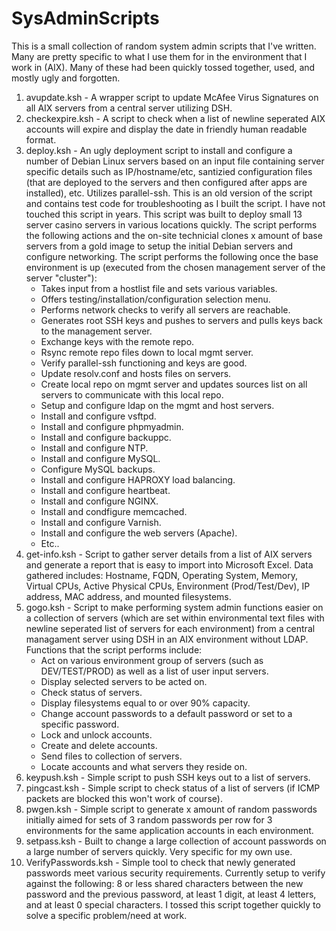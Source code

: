 # SysAdminScripts
This is a small collection of random system admin scripts that I've written. Many are pretty specific to what I use them for in the environment that I work in (AIX). Many of these had been quickly tossed together, used, and mostly ugly and forgotten.

1) avupdate.ksh - A wrapper script to update McAfee Virus Signatures on all AIX servers from a central server utilizing DSH.
2) checkexpire.ksh - A script to check when a list of newline seperated AIX accounts will expire and display the date in friendly human readable format.
3) deploy.ksh - An ugly deployment script to install and configure a number of Debian Linux servers based on an input file containing server specific details such as IP/hostname/etc, santizied configuration files (that are deployed to the servers and then configured after apps are installed), etc. Utilizes parallel-ssh. This is an old version of the script and contains test code for troubleshooting as I built the script. I have not touched this script in years. This script was built to deploy small 13 server casino servers in various locations quickly. The script performs the following actions and the on-site technicial clones x amount of base servers from a gold image to setup the initial Debian servers and configure networking. The script performs the following once the base environment is up (executed from the chosen management server of the server "cluster"):
   * Takes input from a hostlist file and sets various variables.
   * Offers testing/installation/configuration selection menu.
   * Performs network checks to verify all servers are reachable.
   * Generates root SSH keys and pushes to servers and pulls keys back to the management server.
   * Exchange keys with the remote repo.
   * Rsync remote repo files down to local mgmt server.
   * Verify parallel-ssh functioning and keys are good.
   * Update resolv.conf and hosts files on servers.
   * Create local repo on mgmt server and updates sources list on all servers to communicate with this local repo.
   * Setup and configure ldap on the mgmt and host servers.
   * Install and configure vsftpd.
   * Install and configure phpmyadmin.
   * Install and configure backuppc.
   * Install and configure NTP.
   * Install and configure MySQL.
   * Configure MySQL backups.
   * Install and configure HAPROXY load balancing.
   * Install and configure heartbeat.
   * Install and configure NGINX.
   * Install and condfigure memcached.
   * Install and configure Varnish.
   * Install and configure the web servers (Apache).
   * Etc..
4) get-info.ksh - Script to gather server details from a list of AIX servers and generate a report that is easy to import into Microsoft Excel. Data gathered includes: Hostname, FQDN, Operating System, Memory, Virtual CPUs, Active Physical CPUs, Environment (Prod/Test/Dev), IP address, MAC address, and mounted filesystems.
5) gogo.ksh - Script to make performing system admin functions easier on a collection of servers (which are set within environmental text files with newline seperated list of servers for each environment) from a central managament server using DSH in an AIX environment without LDAP. Functions that the script performs include:
   * Act on various environment group of servers (such as DEV/TEST/PROD) as well as a list of user input servers.
   * Display selected servers to be acted on.
   * Check status of servers.
   * Display filesystems equal to or over 90% capacity.
   * Change account passwords to a default password or set to a specific password.
   * Lock and unlock accounts.
   * Create and delete accounts.
   * Send files to collection of servers.
   * Locate accounts and what servers they reside on.
6) keypush.ksh - Simple script to push SSH keys out to a list of servers.
7) pingcast.ksh - Simple script to check status of a list of servers (if ICMP packets are blocked this won't work of course).
8) pwgen.ksh - Simple script to generate x amount of random passwords initially aimed for sets of 3 random passwords per row for 3 environments for the same application accounts in each environment.
9) setpass.ksh - Built to change a large collection of account passwords on a large number of servers quickly. Very specific for my own use.
10) VerifyPasswords.ksh - Simple tool to check that newly generated passwords meet various security requirements. Currently setup to verify against the following: 8 or less shared characters between the new password and the previous password, at least 1 digit, at least 4 letters, and at least 0 special characters. I tossed this script together quickly to solve a specific problem/need at work.

